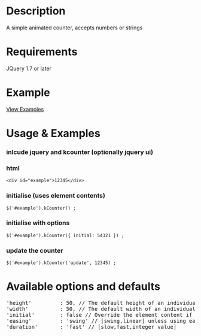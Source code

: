 # Description

A simple animated counter, accepts numbers or strings

# Requirements

<p>JQuery 1.7 or later</p>

# Example
[View Examples](http://kCounter.kudoslabs.co.uk)

# Usage & Examples

### inlcude jquery and kcounter (optionally jquery ui)
<script src="//ajax.googleapis.com/ajax/libs/jquery/1.8.3/jquery.min.js"></script>
<script src="//ajax.googleapis.com/ajax/libs/jqueryui/1.9.2/jquery-ui.min.js"></script>
<script src="/path/to/kcounter.js"></script>

### html
`<div id="example">12345</div>`

### initialise (uses element contents)
`$('#example').kCounter() ;`

### initialise with options
`$('#example').kCounter({ initial: 54321 }) ;`
    
### update the counter
`$('#example').kCounter('update', 12345) ;`


# Available options and defaults
<pre>
'height'         : 50, // The default height of an individual counter
'width'          : 50, // The default width of an individual counter
'initial'        : false // Override the element content if desired,
'easing'		 : 'swing' // [swing,linear] unless using easing plugin (Jquery UI)
'duration'       : 'fast' // [slow,fast,integer value]
</pre>
